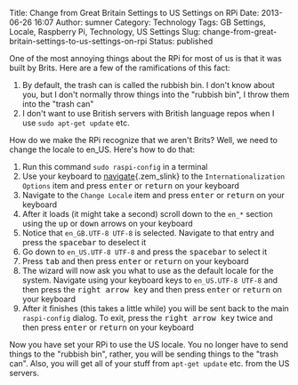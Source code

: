 Title: Change from Great Britain Settings to US Settings on RPi
Date: 2013-06-26 16:07
Author: sumner
Category: Technology
Tags: GB Settings, Locale, Raspberry Pi, Technology, US Settings
Slug: change-from-great-britain-settings-to-us-settings-on-rpi
Status: published

One of the most annoying things about the RPi for most of us is that it
was built by Brits. Here are a few of the ramifications of this fact:

1.  By default, the trash can is called the rubbish bin. I don't know
    about you, but I don't normally throw things into the "rubbish bin",
    I throw them into the "trash can"
2.  I don't want to use British servers with British language repos when
    I use `sudo apt-get update` etc.

How do we make the RPi recognize that we aren't Brits? Well, we need to
change the locale to en\_US. Here's how to do that:

1.  Run this command `sudo raspi-config` in a terminal
2.  Use your keyboard to
    [navigate](http://en.wikipedia.org/wiki/Navigation "Navigation"){.zem_slink}
    to the `Internationalization Options` item and press
    <kbd>enter</kbd> or <kbd>return</kbd> on your keyboard
3.  Navigate to the<!--more--> `Change Locale` item and press
    <kbd>enter</kbd> or <kbd>return</kbd> on your keyboard
4.  After it loads (it might take a second) scroll down to the `en_*`
    section using the <kbd>up</kbd> or <kbd>down</kbd> arrows on your
    keyboard
5.  Notice that `en_GB.UTF-8 UTF-8` is selected. Navigate to that entry
    and press the <kbd>spacebar</kbd> to deselect it
6.  Go down to `en_US.UTF-8 UTF-8` and press the <kbd>spacebar</kbd> to
    select it
7.  Press <kbd>tab</kbd> and then press <kbd>enter</kbd> or
    <kbd>return</kbd> on your keyboard
8.  The wizard will now ask you what to use as the default locale for
    the system. Navigate using your keyboard keys to `en_US.UTF-8 UTF-8`
    and then press the <kbd>right arrow key</kbd> and then press
    <kbd>enter</kbd> or <kbd>return</kbd> on your keyboard
9.  After it finishes (this takes a little while) you will be sent back
    to the main `raspi-config` dialog. To exit, press the <kbd>right
    arrow key</kbd> twice and then press <kbd>enter</kbd> or
    <kbd>return</kbd> on your keyboard

Now you have set your RPi to use the US locale. You no longer have to
send things to the "rubbish bin", rather, you will be sending things to
the "trash can". Also, you will get all of your stuff from
`apt-get update` etc. from the US servers.
